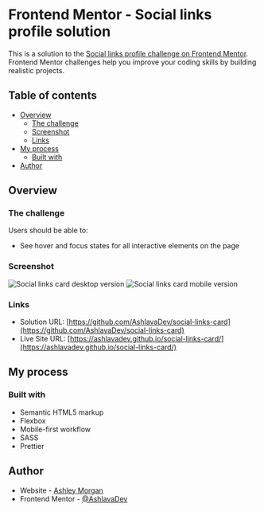 # Frontend Mentor - Social links profile solution

This is a solution to the [Social links profile challenge on Frontend Mentor](https://www.frontendmentor.io/challenges/social-links-profile-UG32l9m6dQ). Frontend Mentor challenges help you improve your coding skills by building realistic projects.

## Table of contents

- [Overview](#overview)
  - [The challenge](#the-challenge)
  - [Screenshot](#screenshot)
  - [Links](#links)
- [My process](#my-process)
  - [Built with](#built-with)
- [Author](#author)

## Overview

### The challenge

Users should be able to:

- See hover and focus states for all interactive elements on the page

### Screenshot

![Social links card desktop version](social-links-desktop-screenshot.png)
![Social links card mobile version](social-links-mobile-screenshot.png)

### Links

- Solution URL: [https://github.com/AshlavaDev/social-links-card](https://github.com/AshlavaDev/social-links-card)
- Live Site URL: [https://ashlavadev.github.io/social-links-card/](https://ashlavadev.github.io/social-links-card/)

## My process

### Built with

- Semantic HTML5 markup
- Flexbox
- Mobile-first workflow
- SASS
- Prettier

## Author

- Website - [Ashley Morgan](https://www.ashleymorganwbdv.com/)
- Frontend Mentor - [@AshlavaDev](https://www.frontendmentor.io/profile/AshlavaDev)

